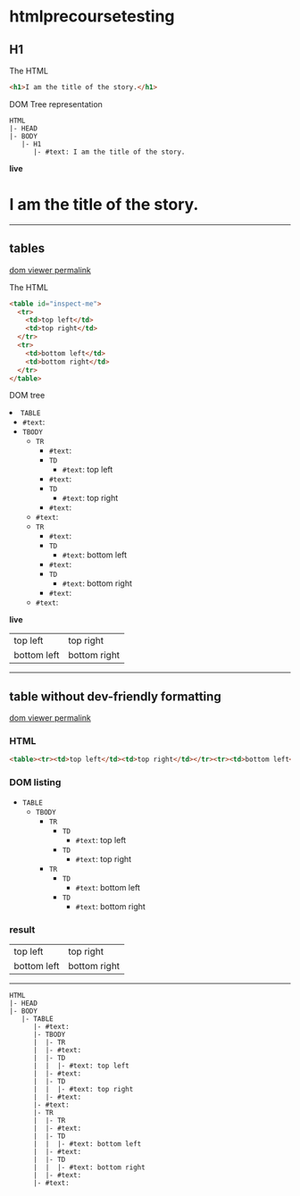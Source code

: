 # htmlprecoursetesting

## H1

The HTML
```html
<h1>I am the title of the story.</h1>
```

DOM Tree representation
```
HTML
|- HEAD
|- BODY
   |- H1
      |- #text: I am the title of the story.
```

__live__
<h1>I am the title of the story.</h1>

---

## tables

[dom viewer permalink](https://software.hixie.ch/utilities/js/live-dom-viewer/?%3Ctable%20id%3D%22inspect-me%22%3E%0A%20%20%3Ctr%3E%0A%20%20%20%20%3Ctd%3Etop%20left%3C%2Ftd%3E%0A%20%20%20%20%3Ctd%3Etop%20right%3C%2Ftd%3E%0A%20%20%3C%2Ftr%3E%0A%20%20%3Ctr%3E%0A%20%20%20%20%3Ctd%3Ebottom%20left%3C%2Ftd%3E%0A%20%20%20%20%3Ctd%3Ebottom%20right%3C%2Ftd%3E%0A%20%20%3C%2Ftr%3E%0A%3C%2Ftable%3E)

The HTML
```html
<table id="inspect-me">
  <tr>
    <td>top left</td>
    <td>top right</td>
  </tr>
  <tr>
    <td>bottom left</td>
    <td>bottom right</td>
  </tr>
</table>
```

DOM tree
<li class="t1"><code>TABLE</code>
  <ul>
    <li class="t3"><code>#text</code>: <span>
  </span></li>
    <li class="t1"><code>TBODY</code>
      <ul>
        <li class="t1"><code>TR</code>
          <ul>
            <li class="t3"><code>#text</code>: <span>
    </span></li>
            <li class="t1"><code>TD</code>
              <ul>
                <li class="t3"><code>#text</code>: <span>top left</span></li>
              </ul>
            </li>
            <li class="t3"><code>#text</code>: <span>
    </span></li>
            <li class="t1"><code>TD</code>
              <ul>
                <li class="t3"><code>#text</code>: <span>top right</span></li>
              </ul>
            </li>
            <li class="t3"><code>#text</code>: <span>
  </span></li>
          </ul>
        </li>
        <li class="t3"><code>#text</code>: <span>
  </span></li>
        <li class="t1"><code>TR</code>
          <ul>
            <li class="t3"><code>#text</code>: <span>
    </span></li>
            <li class="t1"><code>TD</code>
              <ul>
                <li class="t3"><code>#text</code>: <span>bottom left</span></li>
              </ul>
            </li>
            <li class="t3"><code>#text</code>: <span>
    </span></li>
            <li class="t1"><code>TD</code>
              <ul>
                <li class="t3"><code>#text</code>: <span>bottom right</span></li>
              </ul>
            </li>
            <li class="t3"><code>#text</code>: <span>
  </span></li>
          </ul>
        </li>
        <li class="t3"><code>#text</code>: <span>
</span></li>
      </ul>
    </li>
  </ul>

__live__
<table id = "inspect-me">
  <tr>
    <td>top left</td>
    <td>top right</td>
  </tr>
  <tr>
    <td>bottom left</td>
    <td>bottom right</td>
  </tr>
</table>

---
## table without dev-friendly formatting


[dom viewer permalink](https://software.hixie.ch/utilities/js/live-dom-viewer/?%3Ctable%3E%3Ctr%3E%3Ctd%3Etop%20left%3C%2Ftd%3E%3Ctd%3Etop%20right%3C%2Ftd%3E%3C%2Ftr%3E%3Ctr%3E%3Ctd%3Ebottom%20left%3C%2Ftd%3E%3Ctd%3Ebottom%20right%3C%2Ftd%3E%3C%2Ftr%3E%3C%2Ftable%3E)

### HTML
```html
<table><tr><td>top left</td><td>top right</td></tr><tr><td>bottom left</td><td>bottom right</td></tr></table>
```

### DOM listing

<ul>
	<li class="t1"><code>TABLE</code>
		<ul>
			<li class="t1"><code>TBODY</code>
				<ul>
					<li class="t1"><code>TR</code>
						<ul>
							<li class="t1"><code>TD</code>
								<ul>
									<li class="t3"><code>#text</code>: <span>top left</span></li>
								</ul>
							</li>
							<li class="t1"><code>TD</code>
								<ul>
									<li class="t3"><code>#text</code>: <span>top right</span></li>
								</ul>
							</li>
						</ul>
					</li>
					<li class="t1"><code>TR</code>
						<ul>
							<li class="t1"><code>TD</code>
								<ul>
									<li class="t3"><code>#text</code>: <span>bottom left</span></li>
								</ul>
							</li>
							<li class="t1"><code>TD</code>
								<ul>
									<li class="t3"><code>#text</code>: <span>bottom right</span></li>
								</ul>
							</li>
						</ul>
					</li>
				</ul>
			</li>
		</ul>
	</li>
</ul>


### result


<table><tr><td>top left</td><td>top right</td></tr><tr><td>bottom left</td><td>bottom right</td></tr></table>






---



```
HTML
|- HEAD
|- BODY
   |- TABLE
      |- #text:
      |- TBODY
      |  |- TR  
      |  |- #text:
      |  |- TD
      |  |  |- #text: top left
      |  |- #text:
      |  |- TD
      |  |  |- #text: top right
      |  |- #text:
      |- #text:
      |- TR  
      |  |- TR  
      |  |- #text:
      |  |- TD
      |  |  |- #text: bottom left
      |  |- #text:
      |  |- TD
      |  |  |- #text: bottom right
      |  |- #text:
      |- #text:
```
